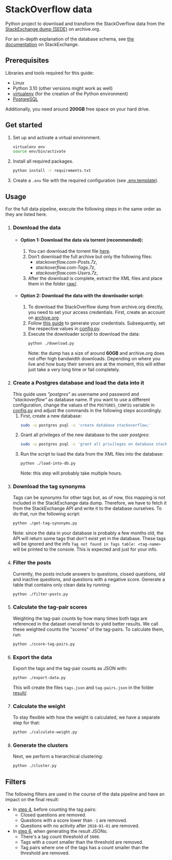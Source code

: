 # StackOverflow data

Python project to download and transform the StackOverflow data from the [StackExchange dump (SEDE)](https://archive.org/download/stackexchange) on archive.org.

For an in-depth explanation of the database schema, see [the documentation](https://meta.stackexchange.com/questions/2677/database-schema-documentation-for-the-public-data-dump-and-sede) on StackExchange.

## Prerequisites

Libraries and tools required for this guide:

- Linux
- Python 3.10 (other versions might work as well)
- [virtualenv](https://virtualenv.pypa.io/en/latest/) (for the creation of the Python environment)
- [PostgreSQL](https://www.postgresql.org/)

Additionally, you need around **200GB** free space on your hard drive.

## Get started

1. Set up and activate a virtual environment.
   ```bash
   virtualenv env
   source env/bin/activate
   ```
2. Install all required packages.
   ```bash
   python install -r requirements.txt
   ````
3. Create a `.env` file with the required configuration (see [.env.template](./.env.template)).
   
## Usage

For the full data pipeline, execute the following steps in the same order as they are listed here.

1. ### Download the data
   - #### Option 1: Download the data via torrent **(recommended)**:
      1. You can download the torrent file [here](https://archive.org/download/stackexchange/stackexchange_archive.torrent).
      2. Don't download the full archive but only the following files:
         - _stackoverflow.com-Posts.7z_,
         - _stackoverflow.com-Tags.7z_,
         - _stackoverflow.com-Users.7z_,
      3. After the download is complete, extract the XML files and place them in the folder [raw/](raw).
   - #### Option 2: Download the data with the downloader script:
      1. To download the StackOverflow dump from archive.org directly, you need to set your access credentials. 
         First, create an account on [archive.org](https://archive.org). 
      2. Follow [this guide](https://archive.org/developers/tutorial-get-ia-credentials.html#steps) to generate your credentials. 
         Subsequently, set the respective values in [config.py](config.py).
      3. Execute the downloader script to download the data:   
         ```bash
         python ./download.py
         ```
         Note: the dump has a size of around **60GB** and archive.org does not offer high bandwidth downloads. 
         Depending on where you live and how busy their servers are at the moment, this will either just take a very long time or fail completely.
2. ### Create a Postgres database and load the data into it
   This guide uses _"postgres"_ as username and password and _"stackoverflow"_ as database name. If you want to use
   a different configuration, change the values of the `POSTGRES_CONFIG` variable in [config.py](config.py) and
   adjust the commands in the following steps accordingly.
   1. First, create a new database:
      ```bash
      sudo -u postgres psql -c 'create database stackoverflow;'
      ```
   2. Grant all privileges of the new database to the user _postgres_:
      ```bash
      sudo -u postgres psql -c 'grant all privileges on database stackoverflow to postgres;'
      ```
   3. Run the script to load the data from the XML files into the database:
      ```bash
      python ./load-into-db.py
      ```
      Note: this step will probably take multiple hours.
3. ### Download the tag synonyms
   Tags can be synonyms for other tags but, as of now, this mapping is not included in the StackExchange data dump.
   Therefore, we have to fetch it from the StackExchange API and write it to the database ourselves.
   To do that, run the following script:  
   ```bash
   python ./get-tag-synonyms.py
   ```
   Note: since the data in your database is probably a few months old, the API will return some tags that don't exist
   yet in the database. These tags will be ignored and the info `Tag not found in Tags table: <tag-name>` 
   will be printed to the console. This is expected and just for your info.
4. ### Filter the posts
   Currently, the posts include answers to questions, closed questions, old and inactive questions, 
   and questions with a negative score. Generate a table that contains only clean data by running:
   ```bash
   python ./filter-posts.py
   ```
5. ### Calculate the tag-pair scores
   Weighting the tag-pair counts by how many times both tags are referenced in the dataset overall tends to yield better results.
   We call these weighted counts the "scores" of the tag-pairs. To calculate them, run:
   ```bash
   python ./score-tag-pairs.py
   ```
6. ### Export the data
   Export the tags and the tag-pair counts as JSON with:
   ```bash
   python ./export-data.py
   ```
   This will create the files `tags.json` and `tag-pairs.json` in the folder [result/](result).
7. ### Calculate the weight
   To stay flexible with how the weight is calculated, we have a separate step for that:
   ```bash
   python ./calculate-weight.py
   ```
8. ### Generate the clusters
   Next, we perform a hierarchical clustering:
   ```bash
   python ./cluster.py
   ```

## Filters

The following filters are used in the course of the data pipeline and have an impact on the final result:

- In [step 4](README.mdilter-the-posts), before counting the tag pairs:
  - Closed questions are removed.
  - Questions with a score lower than `-1` are removed.
  - Questions with no activity after `2018-01-01` are removed.
- In [step 6](README.mdxport-the-data), when generating the result JSONs:
  - There's a tag count threshold of `5000`. 
  - Tags with a count smaller than the threshold are removed.
  - Tag pairs where one of the tags has a count smaller than the threshold are removed.
